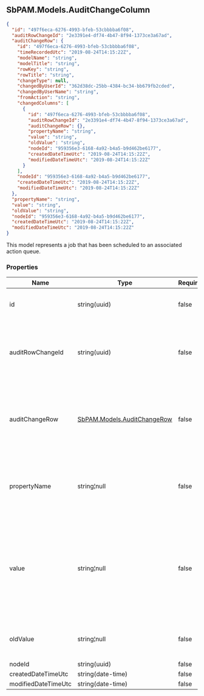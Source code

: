 
<h2 id="tocS_SbPAM.Models.AuditChangeColumn">SbPAM.Models.AuditChangeColumn</h2>

<a id="schemasbpam.models.auditchangecolumn"></a>
<a id="schema_SbPAM.Models.AuditChangeColumn"></a>
<a id="tocSsbpam.models.auditchangecolumn"></a>
<a id="tocssbpam.models.auditchangecolumn"></a>

```json
{
  "id": "497f6eca-6276-4993-bfeb-53cbbbba6f08",
  "auditRowChangeId": "2e3391e4-df74-4b47-8f94-1373ce3a67ad",
  "auditChangeRow": {
    "id": "497f6eca-6276-4993-bfeb-53cbbbba6f08",
    "timeRecordedUtc": "2019-08-24T14:15:22Z",
    "modelName": "string",
    "modelTitle": "string",
    "rowKey": "string",
    "rowTitle": "string",
    "changeType": null,
    "changedByUserId": "362d38dc-25bb-4384-bc34-bb679fb2cded",
    "changedByUserName": "string",
    "fromAction": "string",
    "changedColumns": [
      {
        "id": "497f6eca-6276-4993-bfeb-53cbbbba6f08",
        "auditRowChangeId": "2e3391e4-df74-4b47-8f94-1373ce3a67ad",
        "auditChangeRow": {},
        "propertyName": "string",
        "value": "string",
        "oldValue": "string",
        "nodeId": "959356e3-6168-4a92-b4a5-b9d462be6177",
        "createdDateTimeUtc": "2019-08-24T14:15:22Z",
        "modifiedDateTimeUtc": "2019-08-24T14:15:22Z"
      }
    ],
    "nodeId": "959356e3-6168-4a92-b4a5-b9d462be6177",
    "createdDateTimeUtc": "2019-08-24T14:15:22Z",
    "modifiedDateTimeUtc": "2019-08-24T14:15:22Z"
  },
  "propertyName": "string",
  "value": "string",
  "oldValue": "string",
  "nodeId": "959356e3-6168-4a92-b4a5-b9d462be6177",
  "createdDateTimeUtc": "2019-08-24T14:15:22Z",
  "modifiedDateTimeUtc": "2019-08-24T14:15:22Z"
}

```

This model represents a job that has been scheduled to an
    associated action queue.

### Properties

|Name|Type|Required|Restrictions|Description|
|---|---|---|---|---|
|id|string(uuid)|false|none|Unique id and DB key for this entity|
|auditRowChangeId|string(uuid)|false|none|The parent row-change record that groups column-changes together|
|auditChangeRow|[SbPAM.Models.AuditChangeRow](../Models/sbpam.models.auditchangerow.md)|false|none|This model represents a job that has been scheduled to an<br>    associated action queue.|
|propertyName|string¦null|false|none|The name of the entity model's property (not the column name)|
|value|string¦null|false|none|If this is a row change then this is the newer value. Otherwise this is<br>the current (or former) value for a new or deleted row.|
|oldValue|string¦null|false|none|If this is a row change then this is the value before save|
|nodeId|string(uuid)|false|none|none|
|createdDateTimeUtc|string(date-time)|false|none|none|
|modifiedDateTimeUtc|string(date-time)|false|none|none|



